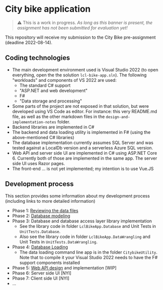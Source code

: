 # City bike application

> :warning: This is a work in progress. _As long as this banner is present, 
the assignment has not been submitted for evaluation yet!_

This repository will receive my submission to the City Bike pre-assignment
(deadline 2022-08-14). 
<!-- (see https://github.com/solita/dev-academy-2022-fall-exercise ) -->

## Coding technologies

* The main development environment used is Visual Studio 2022
(to open everything, open the the solution `lcl-bike-app.sln`).
The following "workloads" and components of VS 2022 are used:
    * The standard C# support
    * "ASP.NET and web development"
    * F#
    * "Data storage and processing"
* Some parts of the project are not exposed in that solution, but
were developed using VS Code as editor. For instance: this very
README.md file, as well as the other markdown files in the
`design-and-implementation-notes` folder.
* Backend libraries are implemented in C#
* The backend and data loading utility is implemented in F# (using the 
above-mentioned C# libraries)
* The database implementation currently assumes SQL Server and was
tested against a LocalDb version and a serverless Azure SQL version.
* Web API and server side UI are implemented in C# using ASP.NET Core 6.
Currently both of those are implemented in the same app. The server side
UI uses Razor pages.
* The front-end ... is not yet implemented; my intention is to
use Vue.JS

## Development process

This section provides some information about my development process (including
links to more detailed information)

* Phase 1: [Reviewing the data files](design-and-implementation-notes/DataReview.md)
* Phase 2: [Database modeling](design-and-implementation-notes/DataModel.md)
* Phase 3: Database and database access layer library implementation
    * See the library code in folder `LclBikeApp.Database` and Unit Tests in `UnitTests.Database`.
    * Also see the library code in folder `LclBikeApp.DataWrangling` and Unit Tests in
    `UnitTests.DataWrangling`.
* Phase 4: [Database Loading](design-and-implementation-notes/DatabaseLoading.md)
    * The data loading command line app is in the folder `CitybikeUtility`. Note that
    to compile it your Visual Studio 2022 needs to have the F# support components installed
* Phase 5: [Web API design](design-and-implementation-notes/WebApiDesign.md) and implementation
 \[WIP\]
* Phase 6: Server side UI \[NYI\]
* Phase 7: Client side UI \[NYI\]
* ...
